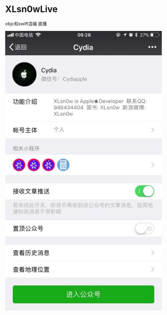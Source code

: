 # XLsn0wLive
objc和swift混编 直播

![Cydiapple](https://github.com/XLsn0w/XLsn0wLive/blob/master/Cydiapple.jpg?raw=true)
